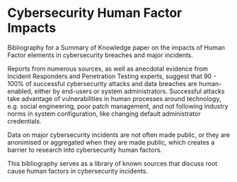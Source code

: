 # Cybersecurity Human Factor Impacts
Bibliography for a Summary of Knowledge paper on the impacts of Human Factor elements in cybersecurity breaches and major incidents.

Reports from numerous sources, as well as anecdotal evidence from Incident Responders and Penetration Testing experts, suggest that 90 - 100% of successful cybersecurity attacks and data breaches are human-enabled, either by end-users or system administrators. Successful attacks take advantage of vulnerabilities in human processes around technology, e.g. social engineering, poor patch management, and not following industry norms in system configuration, like changing default administrator credentials.

Data on major cybersecurity incidents are not often made public, or they are anonimised or aggregated when they are made public, which creates a barrier to research into cybersecurity human factors. 

This bibliography serves as a library of known sources that discuss root cause human factors in cybersecurity incidents.
